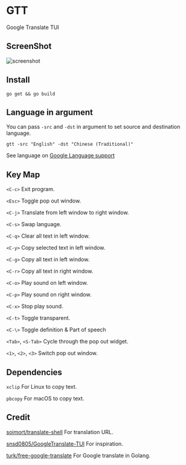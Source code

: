 # GTT

Google Translate TUI

## ScreenShot

![screenshot](https://i.imgur.com/ECtL7ac.gif)

## Install

```
go get && go build
```

## Language in argument

You can pass `-src` and `-dst` in argument to set source and destination language.

```
gtt -src "English" -dst "Chinese (Traditional)"
```

See language on [Google Language support](https://cloud.google.com/translate/docs/languages)

## Key Map

`<C-c>`
Exit program.

`<Esc>`
Toggle pop out window.

`<C-j>`
Translate from left window to right window.

`<C-s>`
Swap language.

`<C-q>`
Clear all text in left window.

`<C-y>`
Copy selected text in left window.

`<C-g>`
Copy all text in left window.

`<C-r>`
Copy all text in right window.

`<C-o>`
Play sound on left window.

`<C-p>`
Play sound on right window.

`<C-x>`
Stop play sound.

`<C-t>`
Toggle transparent.

`<C-\>`
Toggle definition & Part of speech

`<Tab>`, `<S-Tab>`
Cycle through the pop out widget.

`<1>`, `<2>`, `<3>`
Switch pop out window.

## Dependencies

`xclip` For Linux to copy text.

`pbcopy` For macOS to copy text.

## Credit

[soimort/translate-shell](https://github.com/soimort/translate-shell) For translation URL.

[snsd0805/GoogleTranslate-TUI](https://github.com/snsd0805/GoogleTranslate-TUI) For inspiration.

[turk/free-google-translate](https://github.com/turk/free-google-translate) For Google translate in Golang.
